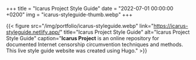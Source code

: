 +++
title = "Icarus Project Style Guide"
date = "2022-07-01 00:00:00 +0200"
img = "icarus-styleguide-thumb.webp"
+++

{{< figure src="/img/portfolio/icarus-styleguide.webp" link="https://icarus-styleguide.netlify.app/" title="Icarus Project Style Guide" alt="Icarus Project Style Guide" caption="**Icarus Project** is an online repository for documented Internet censorship circumvention techniques and methods. This live style guide website was created using Hugo." >}}
